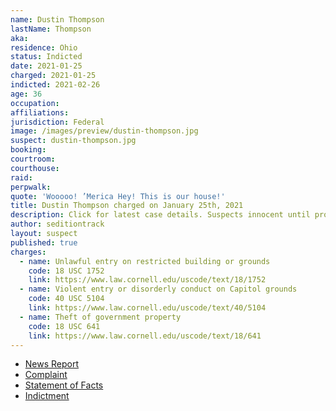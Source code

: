```yaml
---
name: Dustin Thompson
lastName: Thompson
aka:
residence: Ohio
status: Indicted
date: 2021-01-25
charged: 2021-01-25
indicted: 2021-02-26
age: 36
occupation:
affiliations:
jurisdiction: Federal
image: /images/preview/dustin-thompson.jpg
suspect: dustin-thompson.jpg
booking:
courtroom:
courthouse:
raid:
perpwalk:
quote: 'Wooooo! ’Merica Hey! This is our house!'
title: Dustin Thompson charged on January 25th, 2021
description: Click for latest case details. Suspects innocent until proven guilty.
author: seditiontrack
layout: suspect
published: true
charges:
  - name: Unlawful entry on restricted building or grounds
    code: 18 USC 1752
    link: https://www.law.cornell.edu/uscode/text/18/1752
  - name: Violent entry or disorderly conduct on Capitol grounds
    code: 40 USC 5104
    link: https://www.law.cornell.edu/uscode/text/40/5104
  - name: Theft of government property
    code: 18 USC 641
    link: https://www.law.cornell.edu/uscode/text/18/641
---
```


- [News Report](https://www.fox19.com/2021/01/26/fbi-more-ohioans-charged-violent-us-capitol-protest/)
- [Complaint](https://www.justice.gov/opa/page/file/1361301/download)
- [Statement of Facts](https://www.justice.gov/opa/page/file/1361301/download)
- [Indictment](https://www.justice.gov/usao-dc/case-multi-defendant/file/1371361/download)
